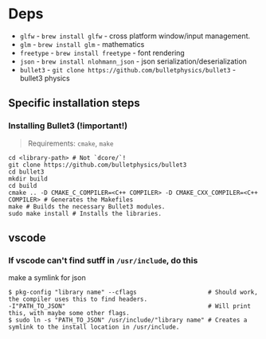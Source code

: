 # Deps

* `glfw` - `brew install glfw` - cross platform window/input management.
* `glm` - `brew install glm` - mathematics
* `freetype` - `brew install freetype` - font rendering
* `json` - `brew install nlohmann_json` - json serialization/deserialization
* `bullet3` - `git clone https://github.com/bulletphysics/bullet3` - bullet3 physics

## Specific installation steps

### Installing Bullet3 (!important!)

> Requirements: `cmake`, `make`

```shell
cd <library-path> # Not `dcore/`!
git clone https://github.com/bulletphysics/bullet3
cd bullet3
mkdir build
cd build
cmake .. -D CMAKE_C_COMPILER=<C++ COMPILER> -D CMAKE_CXX_COMPILER=<C++ COMPILER> # Generates the Makefiles
make # Builds the necessary Bullet3 modules.
sudo make install # Installs the libraries.
```

## vscode

### If vscode can't find sutff in `/usr/include`, do this

make a symlink for json

```shell
$ pkg-config "library name" --cflags                    # Should work, the compiler uses this to find headers.
-I"PATH_TO_JSON"                                        # Will print this, with maybe some other flags.
$ sudo ln -s "PATH_TO_JSON" /usr/include/"library name" # Creates a symlink to the install location in /usr/include.
```
